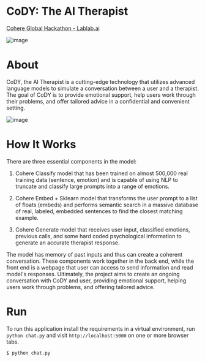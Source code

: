 # CoDY: The AI Therapist

[Cohere Global Hackathon - Lablab.ai](https://lablab.ai/event/cohere-hackathon/the-cyber-savvy-ninjas/cody-the-ai-therapist)

![image](https://github.com/kat9897/Co-Here-Hackathon-Ninjas/assets/90617686/346d891d-e13d-4510-98fb-a286c208c0ee)

# About
CoDY, the AI Therapist is a cutting-edge technology that utilizes advanced language models to simulate a conversation between a user and a therapist. The goal of CoDY is to provide emotional support, help users work through their problems, and offer tailored advice in a confidential and convenient setting.

![image](https://github.com/Adibvafa/CoDY/assets/90617686/4a5948f3-184c-4d2f-bce1-a9bb7fa5b6db)


# How It Works
There are three essential components in the model:

1. Cohere Classify model that has been trained on almost 500,000 real training data ‎‎(sentence, emotion) and is capable of using NLP to truncate and classify large ‎prompts into a range of emotions.
   
2. Cohere Embed + Sklearn model that transforms the user prompt to a list of ‎floats (embeds) and performs semantic search in a massive database of real, ‎labeled, embedded sentences to find the closest matching example.‎
   
3. Cohere Generate model that receives user input, classified emotions, previous ‎calls, and some hard coded psychological information to generate an accurate ‎therapist response.

The model has memory of past inputs and thus can create a ‎coherent conversation.‎ These components work together in the back end, while the front end is a webpage ‎that user can access to send information and read model's responses.‎ Ultimately, the project aims to create an ongoing conversation with CoDY and user, ‎providing emotional support, helping users work through problems, and offering ‎tailored advice.‎

# Run
To run this application install the requirements in a virtual environment, run `python chat.py` and visit `http://localhost:5000` on one or more browser tabs.

    $ python chat.py
